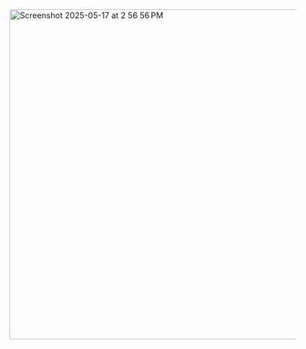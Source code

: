 <img width="581" alt="Screenshot 2025-05-17 at 2 56 56 PM" src="https://github.com/user-attachments/assets/9d9f5169-10f4-4fc6-99cf-cffbd767be4d" />
